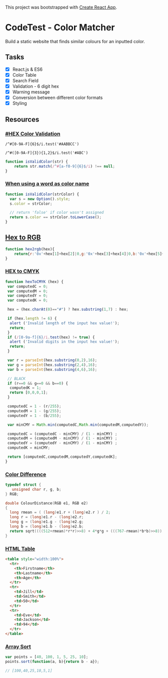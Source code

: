 This project was bootstrapped with [Create React App](https://github.com/facebook/create-react-app).

# CodeTest - Color Matcher

Build a static website that finds similar colours for an inputted color.

## Tasks

-[x] React.js & ES6
-[x] Color Table
-[x] Search Field
-[x] Validation - 6 digit hex
-[x] Warning message
-[x] Conversion between different color formats
-[x] Styling

## Resources

### [#HEX Color Validation](https://stackoverflow.com/questions/8027423/how-to-check-if-a-string-is-a-valid-hex-color-representation/8027444)

```regexp
/^#[0-9A-F]{6}$/i.test('#AABBCC')

/^#([0-9A-F]{3}){1,2}$/i.test('#ABC')

```

```javascript
function isValidColor(str) {
    return str.match(/^#[a-f0-9]{6}$/i) !== null;
}
```


### [When using a word as color name](https://stackoverflow.com/questions/48484767/javascript-check-if-string-is-valid-css-color)

```javascript
function isValidColor(strColor) {
  var s = new Option().style;
  s.color = strColor;

  // return 'false' if color wasn't assigned
  return s.color == strColor.toLowerCase();
}
```

## [Hex to RGB](https://stackoverflow.com/questions/5623838/rgb-to-hex-and-hex-to-rgb)

```javascript
function hex2rgb(hex){
	return{r:'0x'+hex[1]+hex[2]|0,g:'0x'+hex[3]+hex[4]|0,b:'0x'+hex[5]+hex[6]|0}
}
```

### [HEX to CMYK](http://www.javascripter.net/faq/hex2cmyk.htm)

```javascript
function hexToCMYK (hex) {
 var computedC = 0;
 var computedM = 0;
 var computedY = 0;
 var computedK = 0;

 hex = (hex.charAt(0)=="#") ? hex.substring(1,7) : hex;

 if (hex.length != 6) {
  alert ('Invalid length of the input hex value!');   
  return; 
 }
 if (/[0-9a-f]{6}/i.test(hex) != true) {
  alert ('Invalid digits in the input hex value!');
  return; 
 }

 var r = parseInt(hex.substring(0,2),16); 
 var g = parseInt(hex.substring(2,4),16); 
 var b = parseInt(hex.substring(4,6),16); 

 // BLACK
 if (r==0 && g==0 && b==0) {
  computedK = 1;
  return [0,0,0,1];
 }

 computedC = 1 - (r/255);
 computedM = 1 - (g/255);
 computedY = 1 - (b/255);

 var minCMY = Math.min(computedC,Math.min(computedM,computedY));

 computedC = (computedC - minCMY) / (1 - minCMY) ;
 computedM = (computedM - minCMY) / (1 - minCMY) ;
 computedY = (computedY - minCMY) / (1 - minCMY) ;
 computedK = minCMY;

 return [computedC,computedM,computedY,computedK];
}
```

### [Color Difference](https://www.compuphase.com/cmetric.htm)

```c
typedef struct {
   unsigned char r, g, b;
} RGB;

double ColourDistance(RGB e1, RGB e2)
{
  long rmean = ( (long)e1.r + (long)e2.r ) / 2;
  long r = (long)e1.r - (long)e2.r;
  long g = (long)e1.g - (long)e2.g;
  long b = (long)e1.b - (long)e2.b;
  return sqrt((((512+rmean)*r*r)>>8) + 4*g*g + (((767-rmean)*b*b)>>8));
}
```

### [HTML Table](https://www.w3schools.com/html/html_tables.asp)

```html
<table style="width:100%">
  <tr>
    <th>Firstname</th>
    <th>Lastname</th> 
    <th>Age</th>
  </tr>
  <tr>
    <td>Jill</td>
    <td>Smith</td> 
    <td>50</td>
  </tr>
  <tr>
    <td>Eve</td>
    <td>Jackson</td> 
    <td>94</td>
  </tr>
</table>
```


### [Array Sort](https://www.w3schools.com/js/js_array_sort.asp)

```javascript
var points = [40, 100, 1, 5, 25, 10];
points.sort(function(a, b){return b - a});

// [100,40,25,10,5,1]
```
